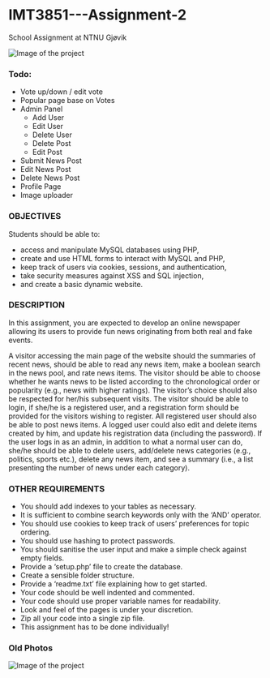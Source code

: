 # IMT3851---Assignment-2
School Assignment at NTNU Gjøvik

![Image of the project](http://i.imgur.com/tVIOEWy.png)


### Todo:

- Vote up/down / edit vote
- Popular page base on Votes
- Admin Panel
    - Add User
    - Edit User
    - Delete User
    - Delete Post
    - Edit Post
- Submit News Post
- Edit News Post
- Delete News Post
- Profile Page
- Image uploader

### OBJECTIVES
Students should be able to:
- access and manipulate MySQL databases using PHP,
- create and use HTML forms to interact with MySQL and PHP,
- keep track of users via cookies, sessions, and authentication,
- take security measures against XSS and SQL injection,
- and create a basic dynamic website.

### DESCRIPTION

In this assignment, you are expected to develop an online newspaper allowing its users to
provide fun news originating from both real and fake events.


A visitor accessing the main page of the website should the summaries of recent news, should
be able to read any news item, make a boolean search in the news pool, and rate news items.
The visitor should be able to choose whether he wants news to be listed according to the
chronological order or popularity (e.g., news with higher ratings). The visitor’s choice should
also be respected for her/his subsequent visits. The visitor should be able to login, if she/he
is a registered user, and a registration form should be provided for the visitors wishing to register.
All registered user should also be able to post news items. A logged user could also edit and
delete items created by him, and update his registration data (including the password). If the
user logs in as an admin, in addition to what a normal user can do, she/he should be able to
delete users, add/delete news categories (e.g., politics, sports etc.), delete any news item, and
see a summary (i.e., a list presenting the number of news under each category).

### OTHER REQUIREMENTS
- You should add indexes to your tables as necessary.
- It is sufficient to combine search keywords only with the ‘AND’ operator.
- You should use cookies to keep track of users’ preferences for topic ordering.
- You should use hashing to protect passwords.
- You should sanitise the user input and make a simple check against empty fields.
- Provide a ‘setup.php’ file to create the database.
- Create a sensible folder structure.
- Provide a ‘readme.txt’ file explaining how to get started.
- Your code should be well indented and commented.
- Your code should use proper variable names for readability.
- Look and feel of the pages is under your discretion.
- Zip all your code into a single zip file.
- This assignment has to be done individually!

### Old Photos
![Image of the project](http://i.imgur.com/8wb51lh.png)
